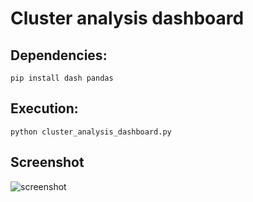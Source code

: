 # Cluster analysis dashboard

## Dependencies:

`pip install dash pandas`

## Execution:

`python cluster_analysis_dashboard.py`

## Screenshot

![screenshot]("assets/ss.jpeg")
